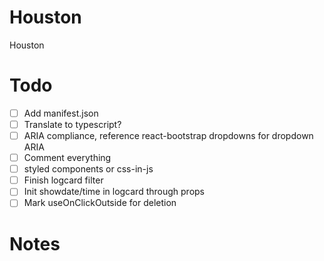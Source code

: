 # Houston

Houston

# Todo

- [ ] Add manifest.json
- [ ] Translate to typescript?
- [ ] ARIA compliance, reference react-bootstrap dropdowns for dropdown ARIA
- [ ] Comment everything
- [ ] styled components or css-in-js
- [ ] Finish logcard filter
- [ ] Init showdate/time in logcard through props
- [ ] Mark useOnClickOutside for deletion

# Notes
